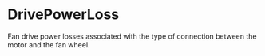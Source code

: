 DrivePowerLoss
==============

Fan drive power losses associated with the type of connection between the motor and the fan wheel.
